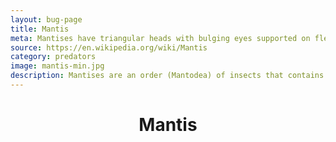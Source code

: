 ```yaml
---
layout: bug-page
title: Mantis
meta: Mantises have triangular heads with bulging eyes supported on flexible necks
source: https://en.wikipedia.org/wiki/Mantis
category: predators
image: mantis-min.jpg
description: Mantises are an order (Mantodea) of insects that contains over 2,400 species in about 430 genera in 15 families. The largest family is the Mantidae ("mantids"). Mantises are distributed worldwide in temperate and tropical habitats. They have triangular heads with bulging eyes supported on flexible necks. Their elongated bodies may or may not have wings, but all Mantodea have forelegs that are greatly enlarged and adapted for catching and gripping prey; their upright posture, while remaining stationary with forearms folded, has led to the common name praying mantis. The closest relatives of mantises are the termites and cockroaches (Blattodea), which are all within the superorder Dictyoptera. Mantises are sometimes confused with stick insects (Phasmatodea), other elongated insects such as grasshoppers (Orthoptera), or other insects with raptorial forelegs such as mantisflies (Mantispidae). Mantises are mostly ambush predators, but a few ground-dwelling species are found actively pursuing their prey. They normally live for about a year. In cooler climates, the adults lay eggs in autumn, then die. The eggs are protected by their hard capsules and hatch in the spring. Females sometimes practice sexual cannibalism, eating their mates after copulation. Mantises were considered to have supernatural powers by early civilizations, including Ancient Greece, Ancient Egypt, and Assyria. A cultural trope popular in cartoons imagines the female mantis as a femme fatale. Mantises are among the insects most commonly kept as pets.
---
```


<header>
	<h1>Mantis</h1>
</header>
